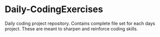 # Daily-CodingExercises
Daily coding project repository.  Contains complete file set for each days project.  These are meant to sharpen and reinforce coding skills.
